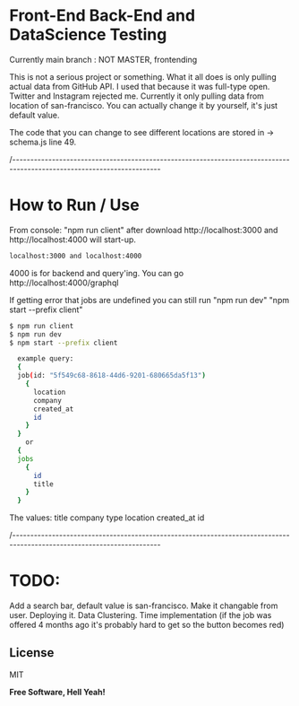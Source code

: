 # Front-End Back-End and DataScience Testing

Currently main branch : NOT MASTER, frontending

This is not a serious project or something. What it all does is only pulling actual data from GitHub API. I used that because it was full-type open. Twitter and Instagram rejected me. Currently it only pulling data from location of san-francisco. You can actually change it by yourself, it's just default value.

The code that you can change to see different locations are stored in ->
schema.js line 49.

/-----------------------------------------------------------------------------------------------------------------------

# How to Run / Use

From console: "npm run client" after download
http://localhost:3000 and http://localhost:4000 will start-up.

```sh
localhost:3000 and localhost:4000
```

4000 is for backend and query'ing. You can go http://localhost:4000/graphql

If getting error that jobs are undefined you can still run "npm run dev" "npm start --prefix client"

```sh
$ npm run client
$ npm run dev
$ npm start --prefix client
```

```sh
  example query:
  {
  job(id: "5f549c68-8618-44d6-9201-680665da5f13")
    {
      location
      company
      created_at
      id
    }
  }
    or
  {
  jobs
    {
      id
      title
    }
  }
```

The values: title
company
type
location
created_at
id

/-----------------------------------------------------------------------------------------------------------------------

# TODO:

Add a search bar, default value is san-francisco. Make it changable from user.
Deploying it.
Data Clustering.
Time implementation (if the job was offered 4 months ago it's probably hard to get so the button becomes red)

## License

MIT

**Free Software, Hell Yeah!**
